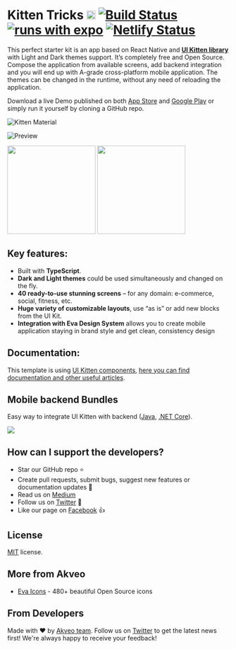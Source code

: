 # Kitten Tricks [<img src="https://i.imgur.com/oMcxwZ0.png" alt="Eva Design System" height="20px" />][link:eva] [![Build Status][badge:github-actions]][link:github-actions] [![runs with expo][badge:expo]][link:expo] [![Netlify Status][badge:netlify]][link:netlify]


This perfect starter kit is an app based on React Native and [**UI Kitten library**][link:ui-kitten] with Light and Dark themes support. It’s completely free and Open Source. 
Compose the application from available screens, add backend integration and you will end up with A-grade cross-platform mobile application.
The themes can be changed in the runtime, without any need of reloading the application.

Download a live Demo published on both [App Store][link:app-store] and [Google Play][link:google-play]
 or simply run it yourself by cloning a GitHub repo. 

![Kitten Material](https://camo.githubusercontent.com/f0487d92194f3c685213539c53e9784113cd8a4b/68747470733a2f2f692e696d6775722e636f6d2f58384f344748622e706e67)

![Preview](https://i.imgur.com/2E2nWHc.jpg)

[<img src="http://i.imgur.com/7IxtMV0.png" width="200"/>][link:app-store]
[<img src="http://i.imgur.com/pxFfB0S.png" width="200"/>][link:google-play]

## Key features:
 
- Built with **TypeScript**.
- **Dark and Light themes** could be used simultaneously and changed on the fly. 
- **40 ready-to-use stunning screens** – for any domain: e-commerce, social, fitness, etc. 
- **Huge variety of customizable layouts**, use “as is” or add new blocks from the UI Kit.
- **Integration with Eva Design System** allows you to create mobile application staying in brand style and get clean, consistency design

## Documentation:

This template is using [UI Kitten components][link:ui-kitten], [here you can find documentation and other useful articles][link:doc-ui-kitten].

## Mobile backend Bundles

Easy way to integrate UI Kitten with backend ([Java][link:ui-kitten-bundle-java], [.NET Core][link:ui-kitten-bundle-dotnet-core]).

[<img src="https://i.imgur.com/HVNZQGR.jpg">][link:ui-kitten-bundles]

## How can I support the developers?

- Star our GitHub repo :star:
- Create pull requests, submit bugs, suggest new features or documentation updates :wrench:
- Read us on [Medium][link:akveo-medium]
- Follow us on [Twitter][link:akveo-twitter] :feet:
- Like our page on [Facebook][link:akveo-facebook] :thumbsup:

## License

[MIT](LICENSE.txt) license.

## More from Akveo

- [Eva Icons][link:eva-icons] - 480+ beautiful Open Source icons

## From Developers

Made with :heart: by [Akveo team][link:akveo-homepage]. Follow us on [Twitter][link:akveo-twitter] to get the latest news first!
We're always happy to receive your feedback!

[badge:github-actions]: https://github.com/akveo/kittenTricks/workflows/Build/badge.svg
[badge:expo]: https://img.shields.io/badge/Runs%20with%20Expo-000.svg?style=flat&logo=EXPO&labelColor=ffffff&logoColor=000
[badge:netlify]: https://api.netlify.com/api/v1/badges/95cdef77-0d68-49a1-a497-b305bb5e3f98/deploy-status

[link:github-actions]: https://github.com/akveo/kittenTricks/actions
[link:expo]: https://expo.io/@ui-kitten/kitten-tricks
[link:netlify]: https://kitten-tricks.netlify.com
[link:eva]: https://eva.design
[link:doc-ui-kitten]: https://akveo.github.io/react-native-ui-kitten
[link:ui-kitten]: https://github.com/akveo/react-native-ui-kitten
[link:app-store]: https://itunes.apple.com/us/app/kitten-tricks/id1246143230
[link:google-play]: https://play.google.com/store/apps/details?id=com.akveo.kittenTricks
[link:eva-icons]: https://github.com/akveo/eva-icons
[link:akveo-homepage]: https://akveo.com
[link:akveo-medium]: https://medium.com/akveo-engineering
[link:akveo-twitter]: https://twitter.com/akveo_inc
[link:akveo-facebook]: https://www.facebook.com/akveo
[link:ui-kitten-bundles]: https://bit.ly/35AzNit
[link:ui-kitten-bundle-java]: https://bit.ly/2IWdE4r
[link:ui-kitten-bundle-dotnet-core]: http://bit.ly/2pl0kzL
